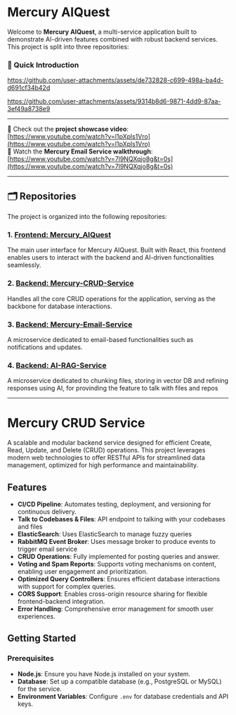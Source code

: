 # Mercury AIQuest

Welcome to **Mercury AIQuest**, a multi-service application built to demonstrate AI-driven features combined with robust backend services. This project is split into three repositories:

### 🌟 Quick Introduction

https://github.com/user-attachments/assets/de732828-c699-498a-ba4d-d691cf34b42d


https://github.com/user-attachments/assets/9314b8d6-9871-4dd9-87aa-3ef49a8738e9

---

🚀 Check out the **project showcase video**: [https://www.youtube.com/watch?v=l1pXpls1Vro](https://www.youtube.com/watch?v=l1pXpls1Vro)  
📧 Watch the **Mercury Email Service walkthrough**: [https://www.youtube.com/watch?v=7l9NQXqjo8g&t=0s](https://www.youtube.com/watch?v=7l9NQXqjo8g&t=0s)

---

## 🗂️ Repositories

The project is organized into the following repositories:

### 1. [Frontend: Mercury_AIQuest](https://github.com/DarkHeart01/Mercury_AIQuest)
The main user interface for Mercury AIQuest. Built with React, this frontend enables users to interact with the backend and AI-driven functionalities seamlessly.

### 2. [Backend: Mercury-CRUD-Service](https://github.com/SidTheKid-dotcom/Mercury-CRUD-Service)
Handles all the core CRUD operations for the application, serving as the backbone for database interactions.

### 3. [Backend: Mercury-Email-Service](https://github.com/SidTheKid-dotcom/Mercury-Email-Service)
A microservice dedicated to email-based functionalities such as notifications and updates.

### 4. [Backend: AI-RAG-Service](https://github.com/SidTheKid-dotcom/AI-RAG-Service)
A microservice dedicated to chunking files, storing in vector DB and refining responses using AI, for provinding the feature to talk with files and repos

---

# Mercury CRUD Service

A scalable and modular backend service designed for efficient Create, Read, Update, and Delete (CRUD) operations. This project leverages modern web technologies to offer RESTful APIs for streamlined data management, optimized for high performance and maintainability.

## Features

- **CI/CD Pipeline**: Automates testing, deployment, and versioning for continuous delivery.
- **Talk to Codebases & Files**: API endpoint to talking with your codebases and files
- **ElasticSearch**: Uses ElasticSearch to manage fuzzy queries
- **RabbitMQ Event Broker**: Uses message broker to produce events to trigger email service
- **CRUD Operations**: Fully implemented for posting queries and answer.
- **Voting and Spam Reports**: Supports voting mechanisms on content, enabling user engagement and prioritization.
- **Optimized Query Controllers**: Ensures efficient database interactions with support for complex queries.
- **CORS Support**: Enables cross-origin resource sharing for flexible frontend-backend integration.
- **Error Handling**: Comprehensive error management for smooth user experiences.

## Getting Started

### Prerequisites

- **Node.js**: Ensure you have Node.js installed on your system.
- **Database**: Set up a compatible database (e.g., PostgreSQL or MySQL) for the service.
- **Environment Variables**: Configure `.env` for database credentials and API keys.

